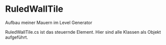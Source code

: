 # RuledWallTile
Aufbau meiner Mauern im Level Generator

RuledWallTile.cs ist das steuernde Element.
Hier sind alle Klassen als Objekt aufgeführt.